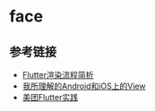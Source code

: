 # face

## 参考链接

- [Flutter渲染流程简析](https://juejin.im/post/5b7767fef265da43803bdc65)
- [我所理解的Android和iOS上的View](https://juejin.im/entry/5a03b1ccf265da430944996d)
- [美团Flutter实践](https://tech.meituan.com/waimai_flutter_practice.html)
